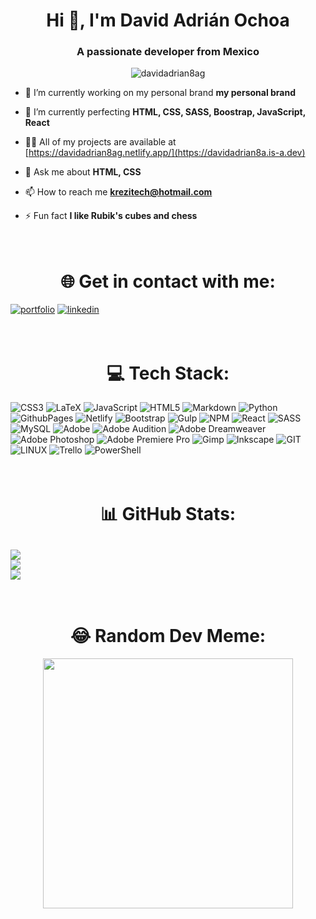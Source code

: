 <h1 align="center">Hi 👋, I'm David Adrián Ochoa</h1>
<h3 align="center">A passionate developer from Mexico</h3>

<p align="center"> <img src="https://komarev.com/ghpvc/?username=davidadrian8ag&label=Profile%20views&color=0e75b6&style=flat" alt="davidadrian8ag" /> </p>

- 🔭 I’m currently working on my personal brand **my personal brand**

- 🌱 I’m currently perfecting **HTML, CSS, SASS, Boostrap, JavaScript, React**

- 👨‍💻 All of my projects are available at [https://davidadrian8ag.netlify.app/](https://davidadrian8a.is-a.dev)

- 💬 Ask me about **HTML, CSS**

- 📫 How to reach me **krezitech@hotmail.com**

- ⚡ Fun fact **I like Rubik's cubes and chess**

<h1 align="center"><br> 🌐 Get in contact with me:</h1>


[![portfolio](https://img.shields.io/badge/my_portfolio-000?style=for-the-badge&logo=ko-fi&logoColor=white)](https://davidadrian8a.is-a.dev/)
[![linkedin](https://img.shields.io/badge/linkedin-0A66C2?style=for-the-badge&logo=linkedin&logoColor=white)](https://linkedin.com/in/davidadrian8a)

<h1 align="center"><br>💻 Tech Stack:</h1>
 
![CSS3](https://img.shields.io/badge/css3-%231572B6.svg?style=for-the-badge&logo=css3&logoColor=white) ![LaTeX](https://img.shields.io/badge/latex-%23008080.svg?style=for-the-badge&logo=latex&logoColor=white) ![JavaScript](https://img.shields.io/badge/javascript-%23323330.svg?style=for-the-badge&logo=javascript&logoColor=%23F7DF1E) ![HTML5](https://img.shields.io/badge/html5-%23E34F26.svg?style=for-the-badge&logo=html5&logoColor=white) ![Markdown](https://img.shields.io/badge/markdown-%23000000.svg?style=for-the-badge&logo=markdown&logoColor=white) ![Python](https://img.shields.io/badge/python-3670A0?style=for-the-badge&logo=python&logoColor=ffdd54) ![GithubPages](https://img.shields.io/badge/github%20pages-121013?style=for-the-badge&logo=github&logoColor=white) ![Netlify](https://img.shields.io/badge/netlify-%23000000.svg?style=for-the-badge&logo=netlify&logoColor=#00C7B7) ![Bootstrap](https://img.shields.io/badge/bootstrap-%238511FA.svg?style=for-the-badge&logo=bootstrap&logoColor=white) ![Gulp](https://img.shields.io/badge/GULP-%23CF4647.svg?style=for-the-badge&logo=gulp&logoColor=white) ![NPM](https://img.shields.io/badge/NPM-%23CB3837.svg?style=for-the-badge&logo=npm&logoColor=white) ![React](https://img.shields.io/badge/react-%2320232a.svg?style=for-the-badge&logo=react&logoColor=%2361DAFB) ![SASS](https://img.shields.io/badge/SASS-hotpink.svg?style=for-the-badge&logo=SASS&logoColor=white) ![MySQL](https://img.shields.io/badge/mysql-%2300000f.svg?style=for-the-badge&logo=mysql&logoColor=white) ![Adobe](https://img.shields.io/badge/adobe-%23FF0000.svg?style=for-the-badge&logo=adobe&logoColor=white) ![Adobe Audition](https://img.shields.io/badge/Adobe%20Audition-9999FF.svg?style=for-the-badge&logo=Adobe%20Audition&logoColor=white) ![Adobe Dreamweaver](https://img.shields.io/badge/Adobe%20Dreamweaver-FF61F6.svg?style=for-the-badge&logo=Adobe%20Dreamweaver&logoColor=white) ![Adobe Photoshop](https://img.shields.io/badge/adobe%20photoshop-%2331A8FF.svg?style=for-the-badge&logo=adobe%20photoshop&logoColor=white) ![Adobe Premiere Pro](https://img.shields.io/badge/Adobe%20Premiere%20Pro-9999FF.svg?style=for-the-badge&logo=Adobe%20Premiere%20Pro&logoColor=white) ![Gimp](https://img.shields.io/badge/Gimp-657D8B?style=for-the-badge&logo=gimp&logoColor=FFFFFF) ![Inkscape](https://img.shields.io/badge/Inkscape-e0e0e0?style=for-the-badge&logo=inkscape&logoColor=080A13) ![GIT](https://img.shields.io/badge/Git-fc6d26?style=for-the-badge&logo=git&logoColor=white) ![LINUX](https://img.shields.io/badge/Linux-FCC624?style=for-the-badge&logo=linux&logoColor=black) ![Trello](https://img.shields.io/badge/Trello-%23026AA7.svg?style=for-the-badge&logo=Trello&logoColor=white) ![PowerShell](https://img.shields.io/badge/PowerShell-%235391FE.svg?style=for-the-badge&logo=powershell&logoColor=white)


<h1 align="center"><br>📊 GitHub Stats:</h1>
 
![](https://github-readme-stats.vercel.app/api?username=DavidAdrian8ag&theme=blueberry&hide_border=false&include_all_commits=false&count_private=false)<br/>
![](https://github-readme-streak-stats.herokuapp.com/?user=DavidAdrian8ag&theme=blueberry&hide_border=false)<br/>
![](https://github-readme-stats.vercel.app/api/top-langs/?username=DavidAdrian8ag&theme=blueberry&hide_border=false&include_all_commits=false&count_private=false&layout=compact)
--

<h1 align="center"><br>😂 Random Dev Meme:</h1>

  <div align="center"> <img src='https://randommeme-five.vercel.app/' style="height: 400px;"/></div>


